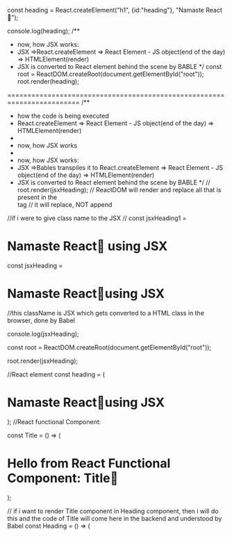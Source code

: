 const heading = React.createElement("h1", {id:"heading"}, "Namaste React🚀");

console.log(heading);
/**
 * now, how JSX works:
 * JSX =>React.createElement => React Element - JS object(end of the day) => HTMLElement(render)
 * JSX is converted to React element behind the scene by BABLE
 */
const root = ReactDOM.createRoot(document.getElementById("root"));
root.render(heading);

========================================================================
/**
 * how the code is being executed
 * React.createElement => React Element - JS object(end of the day) => HTMLElement(render)
 * 
 * now, how JSX works
 * 
 * now, how JSX works:
 * JSX =>Bables transpiles it to React.createElement => React Element - JS object(end of the day) => HTMLElement(render)
 * JSX is converted to React element behind the scene by BABLE
 */
// root.render(jsxHeading);
// ReactDOM will render and replace all that is present in the <div> tag 
//  it will replace, NOT append

//if i were to give class name to the JSX 
// const jsxHeading1 = <h1 className="head">Namaste React🚀 using JSX</h1>

const jsxHeading = <h1 className = "heading">Namaste React🚀using JSX</h1>
//this className is JSX which gets converted to a HTML class in the browser, done by Babel 

console.log(jsxHeading);

const root = ReactDOM.createRoot(document.getElementById("root"));

root.render(jsxHeading);

//React element
const heading = (
    <h1 className="head">
        Namaste React🚀using JSX
    </h1>
);
//React functional Component:

const Title = () => (
    <div id = "container">
        <h1 className="head"> Hello from React Functional Component: Title🚀</h1>
    </div>
);

// if i want to render Title component in Heading component, then i will do this and the code of Title will come here in the backend and understood by Babel
const Heading = () => (
    <div id = "container">
        <Title/>    
        <h1 className="head"> Hello from React Functional Component: Heading🚀</h1>
    </div>
);
//above is called Component Composition: composing two component together like above example 
const root = ReactDOM.createRoot(document.getElementById("root"));

root.render(<Heading />);

//React Component: Everything is a component in react:
/**
 * two types of component
 * class based : old way
 * functional based : new way
 *
 * (a) Functional Component:
 * const Heading = ()=> (
 *  return <h1 className = "head"> Hello from React Functional Component</h1>
 * );
 *
 * We can also created Nested Functional Component:
 * const Heading = () =>(
 *  <div id = "container">
 *      <h1 className = "head"> Hello from Nested  React Functional Component</h1>
 * </div>
 * );
 *
 * to render functional component : root.render(<Heading/>);
 *
 *
 * */
